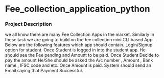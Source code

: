 # Fee_collection_application_python

### Project Description

we all know there are many Fee Collection Apps in the market. Similarly In these task we are going to build on the fee collection mini CLI based App. Below are the following features which app should contain.
Login/Signup option for student.
Once Student is logged in into the student app. He should see the Fee pending and Amount to be paid.
Once Student Decide to pay the amount He/She should be asked the A/c number , Amount , Bank name , IFSC code and etc.
Once Amount is paid. System should send an Email saying that Payment Successful.
